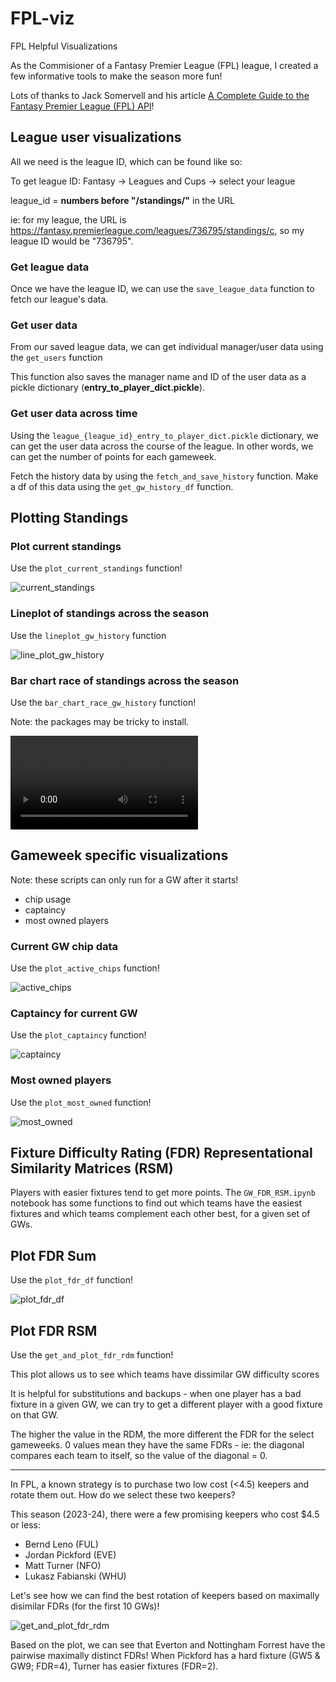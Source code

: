 # FPL-viz

FPL Helpful Visualizations

As the Commisioner of a Fantasy Premier League (FPL) league, I created a few informative tools to make the season more fun! 

Lots of thanks to Jack Somervell and his article [A Complete Guide to the Fantasy Premier League (FPL) API](https://www.game-change.co.uk/2023/02/10/a-complete-guide-to-the-fantasy-premier-league-fpl-api/)!

## League user visualizations
All we need is the league ID, which can be found like so:

To get league ID: Fantasy -> Leagues and Cups -> select your league

league_id = **numbers before "/standings/"** in the URL

ie: for my league, the URL is https://fantasy.premierleague.com/leagues/736795/standings/c, so my league ID would be "736795".

### Get league data

Once we have the league ID, we can use the ```save_league_data``` function to fetch our league's data. 

### Get user data

From our saved league data, we can get individual manager/user data using the ```get_users``` function

This function also saves the manager name and ID of the user data as a pickle dictionary (**entry_to_player_dict.pickle**). 

### Get user data across time

Using the ```league_{league_id}_entry_to_player_dict.pickle``` dictionary, we can get the user data across the course of the league. In other words, we can get the number of points for each gameweek. 

Fetch the history data by using the ```fetch_and_save_history``` function. Make a df of this data using the ```get_gw_history_df``` function. 

## Plotting Standings

### Plot current standings

Use the ```plot_current_standings``` function!

![current_standings](imgs/current_standings.png)

### Lineplot of standings across the season

Use the ```lineplot_gw_history``` function

![line_plot_gw_history](imgs/history_lineplot.png)

### Bar chart race of standings across the season

Use the ```bar_chart_race_gw_history``` function! 

Note: the packages may be tricky to install. 

![bar_chart_race_gw_history](imgs/league_736795_bar_chart_race.mp4)

## Gameweek specific visualizations

Note: these scripts can only run for a GW after it starts!

- chip usage
- captaincy
- most owned players

### Current GW chip data

Use the ```plot_active_chips``` function!

![active_chips](imgs/active_chips.png)

### Captaincy for current GW

Use the ```plot_captaincy``` function!

![captaincy](imgs/captaincy.png)

### Most owned players

Use the ```plot_most_owned``` function!

![most_owned](imgs/most_owned.png)

## Fixture Difficulty Rating (FDR) Representational Similarity Matrices (RSM)

Players with easier fixtures tend to get more points. The ```GW_FDR_RSM.ipynb``` notebook has some functions to find out which teams have the easiest fixtures and which teams complement each other best, for a given set of GWs. 

## Plot FDR Sum

Use the ```plot_fdr_df``` function!

![plot_fdr_df](imgs/fdr_sum.png)

## Plot FDR RSM

Use the ```get_and_plot_fdr_rdm``` function!

This plot allows us to see which teams have dissimilar GW difficulty scores

It is helpful for substitutions and backups - when one player has a bad fixture in a given GW, we can try to get a different player with a good fixture on that GW. 

The higher the value in the RDM, the more different the FDR for the select gameweeks. 0 values mean they have the same FDRs - ie: the diagonal compares each team to itself, so the value of the diagonal = 0. 

--- 

In FPL, a known strategy is to purchase two low cost (<4.5) keepers and rotate them out. How do we select these two keepers? 

This season (2023-24), there were a few promising keepers who cost $4.5 or less:
- Bernd Leno (FUL)
- Jordan Pickford (EVE)
- Matt Turner (NFO)
- Lukasz Fabianski (WHU)

Let's see how we can find the best rotation of keepers based on maximally disimilar FDRs (for the first 10 GWs)!

![get_and_plot_fdr_rdm](imgs/fdr_rsm.png)

Based on the plot, we can see that Everton and Nottingham Forrest have the pairwise maximally distinct FDRs! When Pickford has a hard fixture (GW5 & GW9; FDR=4),  Turner has easier fixtures (FDR=2). 
